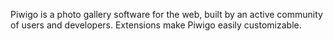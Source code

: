 Piwigo is a photo gallery software for the web, built by an active community of users and developers. Extensions make Piwigo easily customizable.
